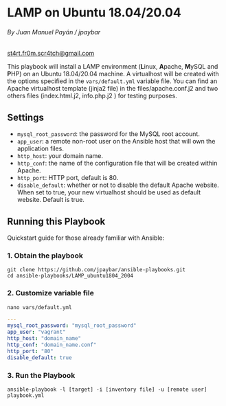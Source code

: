 # LAMP on Ubuntu 18.04/20.04

###### By Juan Manuel Payán / jpaybar

st4rt.fr0m.scr4tch@gmail.com

This playbook will install a LAMP environment (**L**inux, **A**pache, **M**ySQL and **P**HP) on an Ubuntu 18.04/20.04 machine. A virtualhost will be created with the options specified in the `vars/default.yml` variable file. You can find an Apache virtualhost template (jinja2 file) in the files/apache.conf.j2 and two others files (index.html.j2, info.php.j2 ) for testing purposes.

## Settings

- `mysql_root_password`: the password for the MySQL root account.
- `app_user`: a remote non-root user on the Ansible host that will own the application files.
- `http_host`: your domain name.
- `http_conf`: the name of the configuration file that will be created within Apache.
- `http_port`: HTTP port, default is 80.
- `disable_default`: whether or not to disable the default Apache website. When set to true, your new virtualhost should be used as default website. Default is true.

## Running this Playbook

Quickstart guide for those already familiar with Ansible:

### 1. Obtain the playbook

```shell
git clone https://github.com/jpaybar/ansible-playbooks.git
cd ansible-playbooks/LAMP_ubuntu1804_2004
```

### 2. Customize variable file

```shell
nano vars/default.yml
```

```yml
---
mysql_root_password: "mysql_root_password"
app_user: "vagrant"
http_host: "domain_name"
http_conf: "domain_name.conf"
http_port: "80"
disable_default: true
```

### 3. Run the Playbook

```command
ansible-playbook -l [target] -i [inventory file] -u [remote user] playbook.yml
```
